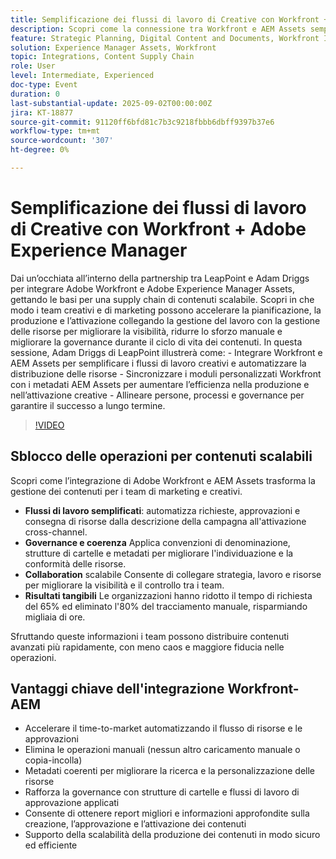 ```yaml
---
title: Semplificazione dei flussi di lavoro di Creative con Workfront + Adobe Experience Manager
description: Scopri come la connessione tra Workfront e AEM Assets semplifica le richieste, automatizza i metadati, migliora la governance e potenzia un’efficiente catena di fornitura dei contenuti.
feature: Strategic Planning, Digital Content and Documents, Workfront Integrations and Apps
solution: Experience Manager Assets, Workfront
topic: Integrations, Content Supply Chain
role: User
level: Intermediate, Experienced
doc-type: Event
duration: 0
last-substantial-update: 2025-09-02T00:00:00Z
jira: KT-18877
source-git-commit: 91120ff6bfd81c7b3c9218fbbb6dbff9397b37e6
workflow-type: tm+mt
source-wordcount: '307'
ht-degree: 0%

---
```



# Semplificazione dei flussi di lavoro di Creative con Workfront + Adobe Experience Manager

Dai un’occhiata all’interno della partnership tra LeapPoint e Adam Driggs per integrare Adobe Workfront e Adobe Experience Manager Assets, gettando le basi per una supply chain di contenuti scalabile. Scopri in che modo i team creativi e di marketing possono accelerare la pianificazione, la produzione e l’attivazione collegando la gestione del lavoro con la gestione delle risorse per migliorare la visibilità, ridurre lo sforzo manuale e migliorare la governance durante il ciclo di vita dei contenuti. In questa sessione, Adam Driggs di LeapPoint illustrerà come: - Integrare Workfront e AEM Assets per semplificare i flussi di lavoro creativi e automatizzare la distribuzione delle risorse - Sincronizzare i moduli personalizzati Workfront con i metadati AEM Assets per aumentare l’efficienza nella produzione e nell’attivazione creative - Allineare persone, processi e governance per garantire il successo a lungo termine.

>[!VIDEO](https://video.tv.adobe.com/v/3471497/?learn=on&enablevpops)


## Sblocco delle operazioni per contenuti scalabili

Scopri come l’integrazione di Adobe Workfront e AEM Assets trasforma la gestione dei contenuti per i team di marketing e creativi.

* **Flussi di lavoro semplificati**: automatizza richieste, approvazioni e consegna di risorse dalla descrizione della campagna all&#39;attivazione cross-channel.
* **Governance e coerenza** Applica convenzioni di denominazione, strutture di cartelle e metadati per migliorare l&#39;individuazione e la conformità delle risorse.
* **Collaboration** scalabile Consente di collegare strategia, lavoro e risorse per migliorare la visibilità e il controllo tra i team.
* **Risultati tangibili** Le organizzazioni hanno ridotto il tempo di richiesta del 65% ed eliminato l&#39;80% del tracciamento manuale, risparmiando migliaia di ore.

Sfruttando queste informazioni i team possono distribuire contenuti avanzati più rapidamente, con meno caos e maggiore fiducia nelle operazioni.

## Vantaggi chiave dell&#39;integrazione Workfront-AEM

* Accelerare il time-to-market automatizzando il flusso di risorse e le approvazioni
* Elimina le operazioni manuali (nessun altro caricamento manuale o copia-incolla)
* Metadati coerenti per migliorare la ricerca e la personalizzazione delle risorse
* Rafforza la governance con strutture di cartelle e flussi di lavoro di approvazione applicati
* Consente di ottenere report migliori e informazioni approfondite sulla creazione, l’approvazione e l’attivazione dei contenuti
* Supporto della scalabilità della produzione dei contenuti in modo sicuro ed efficiente

